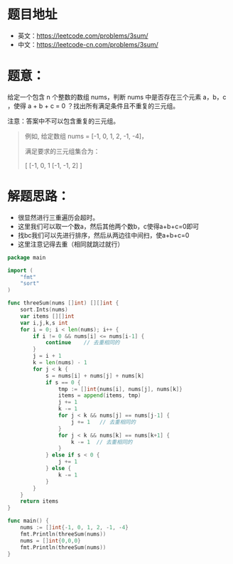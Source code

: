 # 题目地址
- 英文：https://leetcode.com/problems/3sum/
- 中文：https://leetcode-cn.com/problems/3sum/

# 题意：
给定一个包含 n 个整数的数组 nums，判断 nums 中是否存在三个元素 a，b，c ，使得 a + b + c = 0 ？找出所有满足条件且不重复的三元组。

注意：答案中不可以包含重复的三元组。

> 例如, 给定数组 nums = [-1, 0, 1, 2, -1, -4]，
>
> 满足要求的三元组集合为：
>
>[
>  [-1, 0, 1
>  [-1, -1, 2]
>]


# 解题思路：
- 很显然进行三重遍历会超时。
- 这里我们可以取一个数a，然后其他两个数b，c使得a+b+c=0即可
- 找bc我们可以先进行排序，然后从两边往中间扫，使a+b+c=0
- 这里注意记得去重（相同就跳过就行）
<!--go0-->
```go
package main

import (
	"fmt"
	"sort"
)

func threeSum(nums []int) [][]int {
	sort.Ints(nums)
	var items [][]int
	var i,j,k,s int
	for i = 0; i < len(nums); i++ {
		if i != 0 && nums[i] <= nums[i-1] {
			continue	// 去重相同的
		}
		j = i + 1
		k = len(nums) - 1
		for j < k {
			s = nums[i] + nums[j] + nums[k]
			if s == 0 {
				tmp := []int{nums[i], nums[j], nums[k]}
				items = append(items, tmp)
				j += 1
				k -= 1
				for j < k && nums[j] == nums[j-1] {	
					j += 1	 // 去重相同的
				}
				for j < k && nums[k] == nums[k+1] {	
					k -= 1	// 去重相同的
				}
			} else if s < 0 {
				j += 1
			} else {
				k -= 1
			}
		}
	}
	return items
}

func main() {
	nums := []int{-1, 0, 1, 2, -1, -4}
	fmt.Println(threeSum(nums))
	nums = []int{0,0,0}
	fmt.Println(threeSum(nums))
}

```
